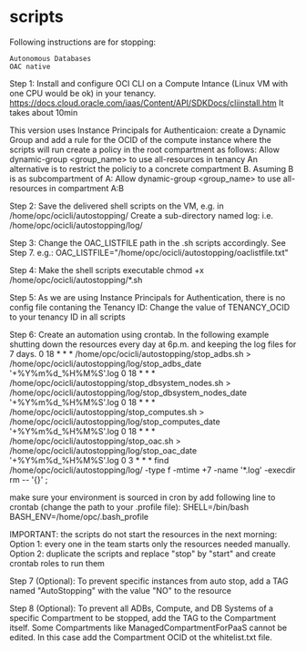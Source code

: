 # scripts


Following instructions are for stopping:

    Autonomous Databases
    OAC native

Step 1: Install and configure OCI CLI on a Compute Intance (Linux VM with one CPU would be ok) in your tenancy. https://docs.cloud.oracle.com/iaas/Content/API/SDKDocs/cliinstall.htm It takes about 10min

This version uses Instance Principals for Authenticaion: create a Dynamic Group and add a rule for the OCID of the compute instance where the scripts will run create a policy in the root compartment as follows: Allow dynamic-group <group_name> to use all-resources in tenancy
An alternative is to restrict the policiy to a concrete compartment B. Asuming B is as subcompartment of A: Allow dynamic-group <group_name> to use all-resources in compartment A:B

Step 2: Save the delivered shell scripts on the VM, e.g. in /home/opc/ocicli/autostopping/ Create a sub-directory named log: i.e. /home/opc/ocicli/autostopping/log/

Step 3: Change the OAC_LISTFILE path in the .sh scripts accordingly. See Step 7. e.g.: OAC_LISTFILE="/home/opc/ocicli/autostopping/oaclistfile.txt"

Step 4: Make the shell scripts executable chmod +x /home/opc/ocicli/autostopping/*.sh

Step 5: As we are using Instance Principals for Authentication, there is no config file contaning the Tenancy ID: Change the value of TENANCY_OCID to your tenancy ID in all scripts

Step 6: Create an automation using crontab. In the following example shutting down the resources every day at 6p.m. and keeping the log files for 7 days. 
0 18 * * * /home/opc/ocicli/autostopping/stop_adbs.sh > /home/opc/ocicli/autostopping/log/stop_adbs_date '+\%Y\%m\%d_\%H\%M\%S'.log 
0 18 * * * /home/opc/ocicli/autostopping/stop_dbsystem_nodes.sh > /home/opc/ocicli/autostopping/log/stop_dbsystem_nodes_date '+\%Y\%m\%d_\%H\%M\%S'.log 
0 18 * * * /home/opc/ocicli/autostopping/stop_computes.sh > /home/opc/ocicli/autostopping/log/stop_computes_date '+\%Y\%m\%d_\%H\%M\%S'.log 
0 18 * * * /home/opc/ocicli/autostopping/stop_oac.sh > /home/opc/ocicli/autostopping/log/stop_oac_date '+\%Y\%m\%d_\%H\%M\%S'.log 
0 3 * * * find /home/opc/ocicli/autostopping/log/ -type f -mtime +7 -name '*.log' -execdir rm -- '{}' ;

make sure your environment is sourced in cron by add following line to crontab (change the path to your .profile file): SHELL=/bin/bash BASH_ENV=/home/opc/.bash_profile

IMPORTANT: the scripts do not start the resources in the next morning: Option 1: every one in the team starts only the resources needed manually. Option 2: duplicate the scripts and replace "stop" by "start" and create crontab roles to run them

Step 7 (Optional): To prevent specific instances from auto stop, add a TAG named "AutoStopping" with the value "NO" to the resource

Step 8 (Optional): To prevent all ADBs, Compute, and DB Systems of a specific Compartment to be stopped, add the TAG to the Compartment itself. Some Compartments like ManagedCompartmentForPaaS cannot be edited. In this case add the Compartment OCID ot the whitelist.txt file.
